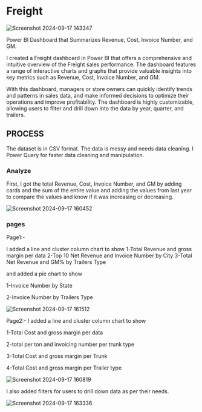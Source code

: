 # Freight 

![Screenshot 2024-09-17 143347](https://github.com/user-attachments/assets/52652873-7310-4b2f-9d24-81b46cf2e61b)


Power BI Dashboard that Summarizes Revenue, Cost, Invoice Number, and GM.

I created a Freight dashboard in Power BI that offers a comprehensive and intuitive overview of the Freight sales performance. The dashboard features a range of interactive charts and graphs that provide valuable insights into key metrics such as Revenue, Cost, Invoice Number, and GM.

With this dashboard, managers or store owners can quickly identify trends and patterns in sales data, and make informed decisions to optimize their operations and improve profitability. The dashboard is highly customizable, allowing users to filter and drill down into the data by year, quarter, and trailers.


## PROCESS

The dataset is in CSV format. The data is messy and needs data cleaning. I Power Quary for faster data cleaning and manipulation.


### Analyze

First, I got the total Revenue, Cost, Invoice Number, and GM by adding cards and the sum of the entire  value and adding the values from last year to compare the values and know if it was increasing or decreasing.

![Screenshot 2024-09-17 160452](https://github.com/user-attachments/assets/dd4ad6ac-85ca-4cc4-a476-28af61754cd0)

### pages
Page1:-

I added a line and cluster column chart to show 
1-Total Revenue and  gross margin per data
2-Top 10 Net Revenue and Invoice Number by City
3-Total Net Revenue and GM% by Trailers Type

and added a pie chart to show

1-Invoice Number by State

2-Invoice Number by Trailers Type


![Screenshot 2024-09-17 161512](https://github.com/user-attachments/assets/9c6175ab-e48c-4acd-a0cb-08be7bdd9052)


Page2:-
I added a line and cluster column chart to show 

1-Total Cost and  gross margin per data

2-total per ton and invoicing number per trunk type

3-Total Cost and  gross margin per Trunk

4-Total Cost and  gross margin per Trailer type


![Screenshot 2024-09-17 160819](https://github.com/user-attachments/assets/ca7dc02c-66e9-446d-a13a-6467b3133f9f)


I also added filters for users to drill down data as per their needs.

![Screenshot 2024-09-17 163336](https://github.com/user-attachments/assets/70f1e4bc-8ad6-4c05-9a0c-8ff5c7ac5114)
